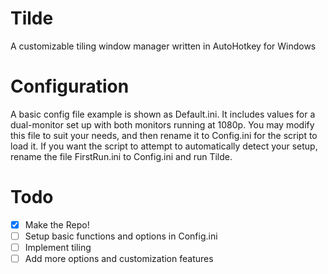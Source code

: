 Tilde
=====

A customizable tiling window manager written in AutoHotkey for Windows

Configuration
=====
A basic config file example is shown as Default.ini. It includes values for a dual-monitor set up with both monitors running at 1080p. You may modify this file to suit your needs, and then rename it to Config.ini for the script to load it. If you want the script to attempt to automatically detect your setup, rename the file FirstRun.ini to Config.ini and run Tilde.

Todo
=====
- [x] Make the Repo!
- [ ] Setup basic functions and options in Config.ini
- [ ] Implement tiling
- [ ] Add more options and customization features 